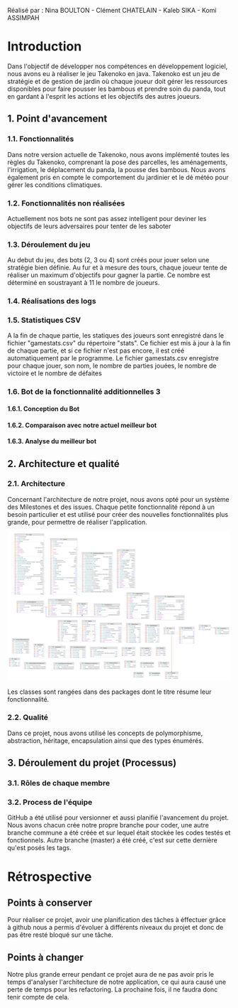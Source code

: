 Réalisé par : Nina BOULTON - Clément CHATELAIN - Kaleb SIKA - Komi ASSIMPAH

# Introduction
Dans l'objectif de développer nos compétences en développement logiciel, nous avons eu à réaliser le jeu Takenoko en java. Takenoko est un jeu de stratégie et de gestion de jardin où chaque joueur doit gérer les ressources disponibles pour faire pousser les bambous et prendre soin du panda, tout en gardant à l'esprit les actions et les objectifs des autres joueurs.

## 1. Point d'avancement
### 1.1. Fonctionnalités
Dans notre version actuelle de Takenoko, nous avons implémenté toutes les règles du Takenoko, comprenant la pose des parcelles, les aménagements, l'irrigation, le déplacement du panda, la pousse des bambous. Nous avons également pris en compte le comportement du jardinier et le dé météo pour gérer les conditions climatiques.

### 1.2. Fonctionnalités non réalisées
Actuellement nos bots ne sont pas assez intelligent pour deviner les objectifs de leurs adversaires pour tenter de les saboter

### 1.3. Déroulement du jeu
Au debut du jeu, des bots (2, 3 ou 4) sont créés pour jouer selon une stratégie bien définie. Au fur et à mesure des tours, chaque joueur tente de réaliser un maximum d'objectifs pour gagner la partie. Ce nombre est déterminé en soustrayant à 11 le nombre de joueurs.

### 1.4. Réalisations des logs

### 1.5. Statistiques CSV
A la fin de chaque partie, les statiques des joueurs sont enregistré dans le fichier "gamestats.csv" du répertoire "stats". Ce fichier est mis à jour à la fin de chaque partie, et si ce fichier n'est pas encore, il est créé automatiquement par le programme.
Le fichier gamestats.csv enregistre pour chaque jouer, son nom, le nombre de parties jouées, le nombre de victoire et le nombre de défaites


### 1.6. Bot de la fonctionnalité additionnelles 3

#### 1.6.1. Conception du Bot

#### 1.6.2. Comparaison avec notre actuel meilleur bot

#### 1.6.3. Analyse du meilleur bot

## 2. Architecture et qualité

### 2.1. Architecture
Concernant l'architecture de notre projet, nous avons opté pour un système des Milestones et des issues. Chaque petite fonctionnalité répond à un besoin particulier et est utilisé pour créer des nouvelles fonctionnalités plus grande, pour permettre de réaliser l'application.

![diagrammes_de_classe](startingpoint.png)

Les classes sont rangées dans des packages dont le titre résume leur fonctionnalité.

### 2.2. Qualité
Dans ce projet, nous avons utilisé les concepts de polymorphisme, abstraction, héritage, encapsulation ainsi que des types énumérés.

## 3. Déroulement du projet (Processus)

### 3.1. Rôles de chaque membre

### 3.2. Process de l'équipe

GitHub a été utilisé pour versionner et aussi planifié l'avancement du projet. Nous avons chacun crée notre propre branche pour coder, une autre branche commune a été créée et sur lequel était stockée les codes testés et fonctionnels. Autre branche (master) a été créé, c'est sur cette dernière qu'est posés les tags.

# Rétrospective
## Points à conserver
Pour réaliser ce projet, avoir une planification des tâches à éffectuer grâce à github nous a permis d'évoluer à différents niveaux du projet et donc de pas être resté bloqué sur une tâche.

## Points à changer
Notre plus grande erreur pendant ce projet aura de ne pas avoir pris le temps d'analyser l'architecture de notre application, ce qui aura causé une perte de temps pour les refactoring. La prochaine fois, il ne faudra donc tenir compte de cela.
